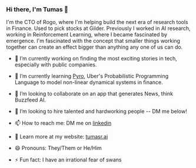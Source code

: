 ### Hi there, I'm Tumas 👋

I'm the CTO of Rogo, where I'm helping build the next era of research tools in Finance. Used to pick stocks at Gilder. Previously I worked in AI research, working in Reinforcement Learning, where I became fascinated by emergence. I'm fascinated with the concept that smaller things working together can create an effect bigger than anything any one of us can do.

- 🔭 I’m currently working on finding the most exciting stories in tech, especially with public companies. 
- 🌱 I’m currently learning [Pyro](https://pyro.ai/), Uber's Probabilistic Programming Language to model non-linear dynamical systems in finance.
- 👯 I’m looking to collaborate on an app that generates News, think Buzzfeed AI. 
- 🤔 I’m looking to hire talented and hardworking people -- DM me below! 

- 📫 How to reach me: DM me on [linkedin](https://www.linkedin.com/in/tumas-r-918bb6125/)
- 🔭 Learn more at my website: [tumasr.ai](https://tumasr.ai)
- 😄 Pronouns: They/Them or He/Him
- ⚡ Fun fact: I have an irrational fear of swans
